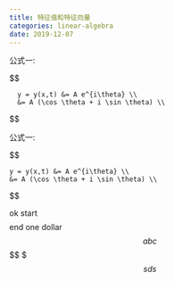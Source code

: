 ```yaml
---
title: 特征值和特征向量
categories: linear-algebra
date: 2019-12-07
---
```

公式一:    

  $$

      y = y(x,t) &= A e^{i\theta} \\
      &= A (\cos \theta + i \sin \theta) \\

  $$

公式一:

$$

    y = y(x,t) &= A e^{i\theta} \\
    &= A (\cos \theta + i \sin \theta) \\

$$

ok
start$$
$$end
one dollar$$abc$$
\$\$
\$
$$sds$$
